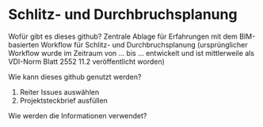 # Schlitz- und Durchbruchsplanung
Wofür gibt es dieses github?
Zentrale Ablage für Erfahrungen mit dem BIM-basierten Workflow für Schlitz- und Durchbruchsplanung (ursprünglicher Workflow wurde im Zeitraum von ... bis ... entwickelt und ist mittlerweile als VDI-Norm Blatt 2552 11.2 veröffentlicht worden)

Wie kann dieses github genutzt werden?
1. Reiter Issues auswählen
2. Projektsteckbrief ausfüllen

Wie werden die Informationen verwendet?
